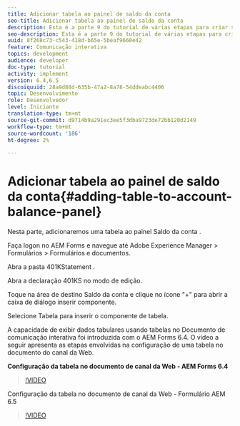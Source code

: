 ```yaml
---
title: Adicionar tabela ao painel de saldo da conta
seo-title: Adicionar tabela ao painel de saldo da conta
description: Esta é a parte 9 do tutorial de várias etapas para criar seu primeiro documento de comunicação interativa.Nesta parte, adicionaremos uma tabela ao painel Saldo da Conta.
seo-description: Esta é a parte 9 do tutorial de várias etapas para criar seu primeiro documento de comunicação interativa.Nesta parte, adicionaremos uma tabela ao painel Saldo da Conta.
uuid: 8f268c73-c543-418d-b65e-5beaf9660e42
feature: Comunicação interativa
topics: development
audience: developer
doc-type: tutorial
activity: implement
version: 6.4,6.5
discoiquuid: 28a9d88d-635b-47a2-8a78-54ddeabc4406
topic: Desenvolvimento
role: Desenvolvedor
level: Iniciante
translation-type: tm+mt
source-git-commit: d9714b9a291ec3ee5f3dba9723de72bb120d2149
workflow-type: tm+mt
source-wordcount: '186'
ht-degree: 2%

---
```



# Adicionar tabela ao painel de saldo da conta{#adding-table-to-account-balance-panel}

Nesta parte, adicionaremos uma tabela ao painel Saldo da conta .

Faça logon no AEM Forms e navegue até Adobe Experience Manager > Formulários > Formulários e documentos.

Abra a pasta 401KStatement .

Abra a declaração 401KS no modo de edição.

Toque na área de destino Saldo da conta e clique no ícone &quot;+&quot; para abrir a caixa de diálogo inserir componente.

Selecione Tabela para inserir o componente de tabela.

A capacidade de exibir dados tabulares usando tabelas no Documento de comunicação interativa foi introduzida com o AEM Forms 6.4. O vídeo a seguir apresenta as etapas envolvidas na configuração de uma tabela no documento do canal da Web.

**Configuração da tabela no documento de canal da Web - AEM Forms 6.4**

>[!VIDEO](https://video.tv.adobe.com/v/22360/?quality=9&learn=on)

Configuração da tabela no documento de canal da Web - Formulário AEM 6.5

>[!VIDEO](https://video.tv.adobe.com/v/27847?quality=9&learn=on)


